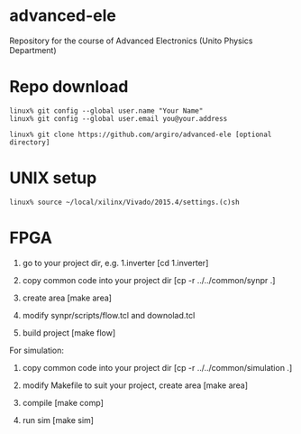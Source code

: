 # advanced-ele
Repository for the course of Advanced Electronics (Unito Physics Department)


# Repo download 

```
linux% git config --global user.name "Your Name"
linux% git config --global user.email you@your.address
```

```
linux% git clone https://github.com/argiro/advanced-ele [optional directory]
```


# UNIX setup

```
linux% source ~/local/xilinx/Vivado/2015.4/settings.(c)sh
```


# FPGA

1. go to your project dir, e.g. 1.inverter [cd 1.inverter]

2. copy common code into your project dir [cp -r ../../common/synpr .]

3. create area [make area]

4. modify synpr/scripts/flow.tcl and downolad.tcl

5. build project [make flow]

For simulation:

1. copy common code into your project dir [cp -r ../../common/simulation .]

2. modify Makefile to suit your project, create area [make area]

3. compile [make comp]

4. run sim [make sim]
